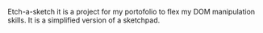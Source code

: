 Etch-a-sketch it is a project for my portofolio to flex my DOM manipulation skills. It is a simplified version of a sketchpad.
